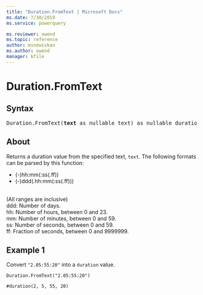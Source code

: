 ```yaml
---
title: "Duration.FromText | Microsoft Docs"
ms.date: 7/30/2019
ms.service: powerquery

ms.reviewer: owend
ms.topic: reference
author: minewiskan
ms.author: owend
manager: kfile
---
```

# Duration.FromText

## Syntax

<pre>
Duration.FromText(<b>text</b> as nullable text) as nullable duration
</pre>
  
## About  
Returns a duration value from the specified text, `text`. The following formats can be parsed by this function: <ul> <li>(-)hh:mm(:ss(.ff)) </li> <li>(-)ddd(.hh:mm(:ss(.ff))) </li> </ul> <br> (All ranges are inclusive)<br> ddd: Number of days.<br> hh: Number of hours, between 0 and 23.<br> mm: Number of minutes, between 0 and 59.<br> ss: Number of seconds, between 0 and 59.<br> ff: Fraction of seconds, between 0 and 9999999.

## Example 1
Convert `"2.05:55:20"` into a `duration` value.

```powerquery-m
Duration.FromText("2.05:55:20")
```

`#duration(2, 5, 55, 20)`

